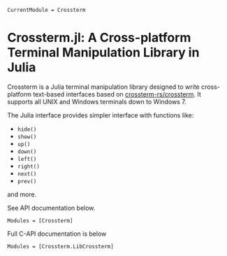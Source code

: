 ```@meta
CurrentModule = Crossterm
```

# Crossterm.jl: A Cross-platform Terminal Manipulation Library in Julia

Crossterm is a Julia terminal manipulation library designed to write cross-platform text-based interfaces based on [crossterm-rs/crossterm](https://github.com/crossterm-rs/crossterm). It supports all UNIX and Windows terminals down to Windows 7.

The Julia interface provides simpler interface with functions like:

- `hide()`
- `show()`
- `up()`
- `down()`
- `left()`
- `right()`
- `next()`
- `prev()`

and more.

See API documentation below.

```@autodocs
Modules = [Crossterm]
```

Full C-API documentation is below

```@autodocs
Modules = [Crossterm.LibCrossterm]
```
